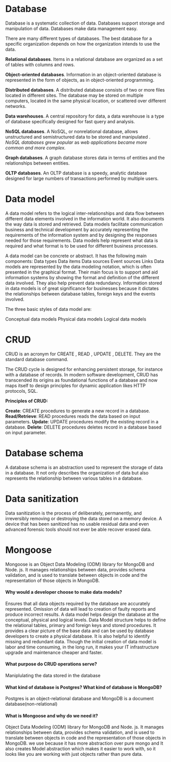 # Database
Database is a systematic collection of data. Databases support storage and  manipulation of data. Databases make data management easy.

There are many different types of databases. The best database for a specific organization depends on how the organization intends to use the data.

**Relational databases**. Items in a relational database are organized as a set of tables with columns and rows.

**Object-oriented databases**. Information in an object-oriented database is represented in the form of objects, as in object-oriented programming.

**Distributed databases**. A distributed database consists of two or more files located in different sites. The database may be stored on multiple computers, located in the same physical location, or scattered over different networks.

**Data warehouses**. A central repository for data, a data warehouse is a type of database specifically designed for fast query and analysis.

**NoSQL databases**. A NoSQL, or nonrelational database, allows unstructured and semistructured data to be stored and manipulated . *NoSQL databases grew popular* as *web applications became more common and more complex.*

**Graph databases**. A graph database stores data in terms of entities and the relationships between entities.

**OLTP databases**. An OLTP database is a speedy, analytic database designed for large numbers of transactions performed by multiple users.


# Data model
A data model refers to the logical inter-relationships and data flow between different data elements involved in the information world. It also documents the way data is stored and retrieved. Data models facilitate communication business and technical development by accurately representing the requirements of the information system and by designing the responses needed for those requirements. Data models help represent what data is required and what format is to be used for different business processes.

A data model can be concrete or abstract. It has the following main components:
Data types
Data items
Data sources
Event sources
Links
Data models are represented by the data modeling notation, which is often presented in the graphical format. Their main focus is to support and aid information systems by showing the format and definition of the different data involved. They also help prevent data redundancy. Information stored in data models is of great significance for businesses because it dictates the relationships between database tables, foreign keys and the events involved.

The three basic styles of data model are:

Conceptual data models
Physical data models
Logical data models

# CRUD
CRUD is an acronym for CREATE , READ , UPDATE , DELETE. They are the standard database command.

The CRUD cycle is designed for enhancing persistent storage, for instance with a database of records.
In modern software development, CRUD has transcended its origins as foundational functions of a database and now maps itself to design principles for dynamic application likes HTTP protocols, SQL.

**Principles of CRUD:**

**Create**: CREATE procedures to generate a new record in a database.
**Read/Retrieve**: READ procedures reads the data based on input parameters.
**Update**: UPDATE procedures modify the existing record in a database.
**Delete**: DELETE procedures deletes record in a database based on input parameter.

# Database schema
A database schema is an abstraction used to represent the storage of data in a database. It not only describes the organization of data but also represents the relationship between various tables in a database.

# Data sanitization
Data sanitization is the process of deliberately, permanently, and irreversibly removing or destroying the data stored on a memory device. A device that has been sanitized has no usable residual data and even advanced forensic tools should not ever be able recover erased data.

# Mongoose
Mongoose is an Object Data Modeling (ODM) library for MongoDB and Node. js. It manages relationships between data, provides schema validation, and is used to translate between objects in code and the representation of those objects in MongoDB.


#### Why would a developer choose to make data models?
Ensures that all data objects required by the database are accurately represented. Omission of data will lead to creation of faulty reports and produce incorrect results.
A data model helps design the database at the conceptual, physical and logical levels.
Data Model structure helps to define the relational tables, primary and foreign keys and stored procedures.
It provides a clear picture of the base data and can be used by database developers to create a physical database.
It is also helpful to identify missing and redundant data.
Though the initial creation of data model is labor and time consuming, in the long run, it makes your IT infrastructure upgrade and maintenance cheaper and faster.

#### What purpose do CRUD operations serve?
Maniplulating the data stored in the database

#### What kind of database is Postgres? What kind of database is MongoDB?
Postgres is an object-relational database and MongoDB is a document database(non-relational)

#### What is Mongoose and why do we need it?
Object Data Modeling (ODM) library for MongoDB and Node. js. It manages relationships between data, provides schema validation, and is used to translate between objects in code and the representation of those objects in MongoDB. we use because it has more abstraction over pure mongo and It also creates Model abstraction which makes it easier to work with, so it looks like you are working with just objects rather than pure data.


